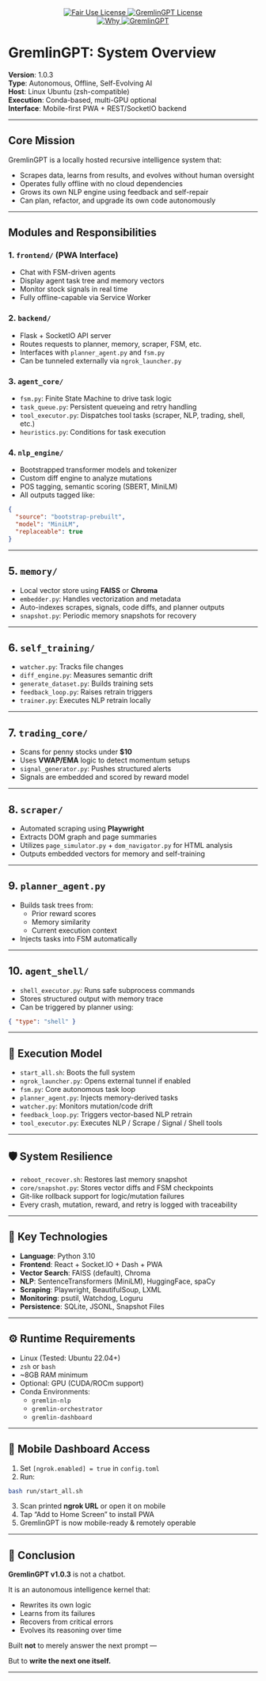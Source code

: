 <link rel="stylesheet" type="text/css" href="docs/custom.css">
<div align="center">
  <a
href="https://github.com/statikfintechllc/AscendAI/blob/master/About Us/LICENSE.md">
    <img src="https://img.shields.io/badge/FAIR%20USE-black?style=for-the-badge&logo=dragon&logoColor=gold" alt="Fair Use License"/>
  </a>
  <a href="https://github.com/statikfintechllc/AscendAI/blob/master/About Us/LICENSE.md">
    <img src="https://img.shields.io/badge/GREMLINGPT%20v1.0.3-darkred?style=for-the-badge&logo=dragon&logoColor=gold" alt="GremlinGPT License"/>
  </a>
</div>
<div align="center">
  <a
href="https://github.com/statikfintechllc/AscendAI/blob/master/About Us/WHY_GREMLINGPT.md">
    <img src="https://img.shields.io/badge/Why-black?style=for-the-badge&logo=dragon&logoColor=gold" alt="Why"/>
  </a>
  <a href="https://github.com/statikfintechllc/AscendAI/blob/master/About Us/WHY_GREMLINGPT.md">
    <img src="https://img.shields.io/badge/GremlinGPT-darkred?style=for-the-badge&logo=dragon&logoColor=gold" alt="GremlinGPT"/>
  </a>
</div>

# GremlinGPT: System Overview

**Version**: 1.0.3  
**Type**: Autonomous, Offline, Self-Evolving AI  
**Host**: Linux Ubuntu (zsh-compatible)  
**Execution**: Conda-based, multi-GPU optional  
**Interface**: Mobile-first PWA + REST/SocketIO backend

---

## Core Mission

GremlinGPT is a locally hosted recursive intelligence system that:

- Scrapes data, learns from results, and evolves without human oversight  
- Operates fully offline with no cloud dependencies  
- Grows its own NLP engine using feedback and self-repair  
- Can plan, refactor, and upgrade its own code autonomously  

---

## Modules and Responsibilities

### 1. `frontend/` (PWA Interface)
- Chat with FSM-driven agents  
- Display agent task tree and memory vectors  
- Monitor stock signals in real time  
- Fully offline-capable via Service Worker  

### 2. `backend/`
- Flask + SocketIO API server  
- Routes requests to planner, memory, scraper, FSM, etc.  
- Interfaces with `planner_agent.py` and `fsm.py`  
- Can be tunneled externally via `ngrok_launcher.py`  

### 3. `agent_core/`
- `fsm.py`: Finite State Machine to drive task logic  
- `task_queue.py`: Persistent queueing and retry handling  
- `tool_executor.py`: Dispatches tool tasks (scraper, NLP, trading, shell, etc.)  
- `heuristics.py`: Conditions for task execution  

### 4. `nlp_engine/`
- Bootstrapped transformer models and tokenizer  
- Custom diff engine to analyze mutations  
- POS tagging, semantic scoring (SBERT, MiniLM)  
- All outputs tagged like:
```json
{
  "source": "bootstrap-prebuilt",
  "model": "MiniLM",
  "replaceable": true
}
```

---

## 5. `memory/`

- Local vector store using **FAISS** or **Chroma**
- `embedder.py`: Handles vectorization and metadata
- Auto-indexes scrapes, signals, code diffs, and planner outputs
- `snapshot.py`: Periodic memory snapshots for recovery

---

## 6. `self_training/`

- `watcher.py`: Tracks file changes
- `diff_engine.py`: Measures semantic drift
- `generate_dataset.py`: Builds training sets
- `feedback_loop.py`: Raises retrain triggers
- `trainer.py`: Executes NLP retrain locally

---

## 7. `trading_core/`

- Scans for penny stocks under **$10**
- Uses **VWAP/EMA** logic to detect momentum setups
- `signal_generator.py`: Pushes structured alerts
- Signals are embedded and scored by reward model

---

## 8. `scraper/`

- Automated scraping using **Playwright**
- Extracts DOM graph and page summaries
- Utilizes `page_simulator.py` + `dom_navigator.py` for HTML analysis
- Outputs embedded vectors for memory and self-training

---

## 9. `planner_agent.py`

- Builds task trees from:
  - Prior reward scores
  - Memory similarity
  - Current execution context
- Injects tasks into FSM automatically

---

## 10. `agent_shell/`

- `shell_executor.py`: Runs safe subprocess commands
- Stores structured output with memory trace
- Can be triggered by planner using:

```json
{ "type": "shell" }
```

---

## 🧠 Execution Model

- `start_all.sh`: Boots the full system
- `ngrok_launcher.py`: Opens external tunnel if enabled
- `fsm.py`: Core autonomous task loop
- `planner_agent.py`: Injects memory-derived tasks
- `watcher.py`: Monitors mutation/code drift
- `feedback_loop.py`: Triggers vector-based NLP retrain
- `tool_executor.py`: Executes NLP / Scrape / Signal / Shell tools

---

## 🛡️ System Resilience

- `reboot_recover.sh`: Restores last memory snapshot
- `core/snapshot.py`: Stores vector diffs and FSM checkpoints
- Git-like rollback support for logic/mutation failures
- Every crash, mutation, reward, and retry is logged with traceability

---

## 🔩 Key Technologies

- **Language**: Python 3.10  
- **Frontend**: React + Socket.IO + Dash + PWA  
- **Vector Search**: FAISS (default), Chroma  
- **NLP**: SentenceTransformers (MiniLM), HuggingFace, spaCy  
- **Scraping**: Playwright, BeautifulSoup, LXML  
- **Monitoring**: psutil, Watchdog, Loguru  
- **Persistence**: SQLite, JSONL, Snapshot Files  

---

## ⚙️ Runtime Requirements

- Linux (Tested: Ubuntu 22.04+)
- `zsh` or `bash`
- ~8GB RAM minimum
- Optional: GPU (CUDA/ROCm support)
- Conda Environments:
  - `gremlin-nlp`
  - `gremlin-orchestrator`
  - `gremlin-dashboard`

---

## 📱 Mobile Dashboard Access

1. Set `[ngrok.enabled] = true` in `config.toml`
2. Run:

```bash
bash run/start_all.sh
```

3. Scan printed **ngrok URL** or open it on mobile
4. Tap “Add to Home Screen” to install PWA
5. GremlinGPT is now mobile-ready & remotely operable

---

## 🧬 Conclusion

**GremlinGPT v1.0.3** is not a chatbot.

It is an autonomous intelligence kernel that:

- Rewrites its own logic  
- Learns from its failures  
- Recovers from critical errors  
- Evolves its reasoning over time  

Built **not** to merely answer the next prompt —

But to **write the next one itself.**

---
